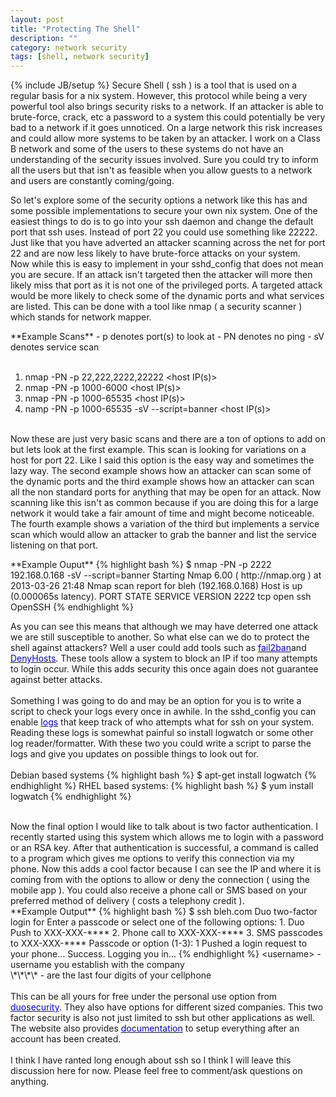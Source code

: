 ```yaml
---
layout: post
title: "Protecting The Shell"
description: ""
category: network security
tags: [shell, network security]
---
```

{% include JB/setup %}
Secure Shell ( ssh ) is a tool that is used on a regular basis for a nix system. However, this protocol while being a very powerful tool also brings security risks to a network. If an attacker is able to brute-force, crack, etc a password to a system this could potentially be very bad to a network if it goes unnoticed. On a large network this risk increases and could allow more systems to be taken by an attacker. I work on a Class B network and some of the users to these systems do not have an understanding of the security issues involved. Sure you could try to inform all the users but that isn't as feasible when you allow guests to a network and users are constantly coming/going.

So let's explore some of the security options a network like this has and some possible implementations to secure your own nix system. One of the easiest things to do is to go into your ssh daemon and change the default port that ssh uses. Instead of port 22 you could use something like 22222. Just like that you have adverted an attacker scanning across the net for port 22 and are now less likely to have brute-force attacks on your system.
<br />
Now while this is easy to implement in your sshd_config that does not mean you are secure. If an attack isn't targeted then the attacker will more then likely miss that port as it is not one of the privileged ports. A targeted attack would be more likely to check some of the dynamic ports and what services are listed. This can be done with a tool like nmap ( a security scanner ) which stands for network mapper.<br />
<div></div>
**Example Scans**
- p denotes port(s) to look at
- PN denotes no ping
- sV denotes service scan
<br /><br />

1. nmap -PN -p 22,222,2222,22222 &lt;host IP(s)&gt;
2. nmap -PN -p 1000-6000 &lt;host IP(s)&gt;
3. nmap -PN -p 1000-65535 &lt;host IP(s)&gt;
4. namp -PN -p 1000-65535 -sV --script=banner &lt;host IP(s)&gt;
<br /><br />

Now these are just very basic scans and there are a ton of options to add on but lets look at the first example. This scan is looking for variations on a host for port 22. Like I said this option is the easy way and sometimes the lazy way. The second example shows how an attacker can scan some of the dynamic ports and the third example shows how an attacker can scan all the non standard ports for anything that may be open for an attack. Now scanning like this isn't as common because if you are doing this for a large network it would take a fair amount of time and might become noticeable. The fourth example shows a variation of the third but implements a service scan which would allow an attacker to grab the banner and list the service listening on that port.
<div></div>
**Example Ouput**
{% highlight bash  %}
$ nmap -PN -p 2222 192.168.0.168 -sV --script=banner
Starting Nmap 6.00 ( http://nmap.org ) at 2013-03-26 21:48
Nmap scan report for bleh (192.168.0.168)
Host is up (0.000065s latency).
PORT		STATE SERVICE VERSION
2222  tcp	open  ssh     OpenSSH 
{% endhighlight %}

As you can see this means that although we may have deterred one attack we are still susceptible to another. So what else can we do to protect the shell against attackers? Well a user could add tools such as <span style="color: blue;"><a href="http://www.fail2ban.org/wiki/index.php/Main_Page" target="_blank"><span style="color: blue;">fail2ban</span></a></span>and <span style="color: blue;"><a href="http://www.cyberciti.biz/faq/block-ssh-attacks-with-denyhosts/" target="_blank"><span style="color: blue;">DenyHosts</span></a></span>. These tools allow a system to block an IP if too many attempts to login occur. While this adds security this once again does not guarantee against better attacks.<br />
<br />
Something I was going to do and may be an option for you is to write a script to check your logs every once in awhile. In the sshd_config you can enable <a href="https://help.ubuntu.com/community/SSH/OpenSSH/Configuring" target="_blank"><span style="color: blue;">logs</span></a> that keep track of who attempts what for ssh on your system. Reading these logs is somewhat painful so install logwatch or some other log reader/formatter. With these two you could write a script to parse the logs and give you updates on possible things to look out for.<br />
<br />
Debian based systems 
{% highlight bash  %}
$ apt-get install logwatch
{% endhighlight %}
RHEL based systems:
{% highlight bash  %}
$ yum install logwatch
{% endhighlight %}

<br />
Now the final option I would like to talk about is two factor authentication. I recently started using this system which allows me to login with a password or an RSA key. After that authentication is successful, a command is called to a program which gives me options to verify this connection via my phone. Now this adds a cool factor because I can see the IP and where it is coming from with the options to allow or deny the connection ( using the mobile app ). You could also receive a phone call or SMS based on your preferred method of delivery ( costs a telephony credit ).<br />
<div></div>
**Example Output**
{% highlight bash  %}
$ ssh bleh.com
Duo two-factor login for <username>
Enter a passcode or select one of the following options:
1. Duo Push to XXX-XXX-****
2. Phone call to XXX-XXX-****
3. SMS passcodes to XXX-XXX-****
Passcode or option (1-3): 1
Pushed a login request to your phone...
Success. Logging you in...
{% endhighlight %}
&lt;username&gt; - username you establish with the company<br />
\*\*\*\* - are the last four digits of your cellphone<br />
<br />
This can be all yours for free under the personal use option from <span style="color: blue;"><a href="https://www.duosecurity.com/" target="_blank"><span style="color: blue;">duosecurity</span></a>. </span>They also have options for different sized companies. This two factor security is also not just limited to ssh but other applications as well. The website also provides <a href="https://www.duosecurity.com/" target="_blank"><span style="color: blue;">documentation</span></a> to setup everything after an account has been created.<br />
<br />
I think I have ranted long enough about ssh so I think I will leave this discussion here for now. Please feel free to comment/ask questions on anything.<br />
<br />
